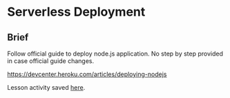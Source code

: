 # Serverless Deployment

## Brief

Follow official guide to deploy node.js application. No step by step provided in case official guide changes. 

https://devcenter.heroku.com/articles/deploying-nodejs

Lesson activity saved [here](https://github.com/janelsj/lesson-3.9-heroku).